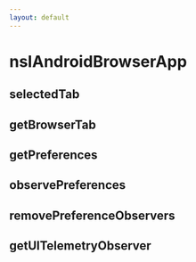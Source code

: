 ```yaml
---
layout: default
---
```


# nsIAndroidBrowserApp #

## selectedTab ##

## getBrowserTab ##

## getPreferences ##

## observePreferences ##

## removePreferenceObservers ##

## getUITelemetryObserver ##
